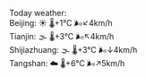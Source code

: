 Today weather:  
Beijing: ☀️ 🌡️+1°C 🌬️↙4km/h  
Tianjin: 🌫  🌡️+3°C 🌬️↖4km/h  
Shijiazhuang: 🌫  🌡️+3°C 🌬️↓4km/h  
Tangshan: ☁️ 🌡️+6°C 🌬️↗5km/h  
